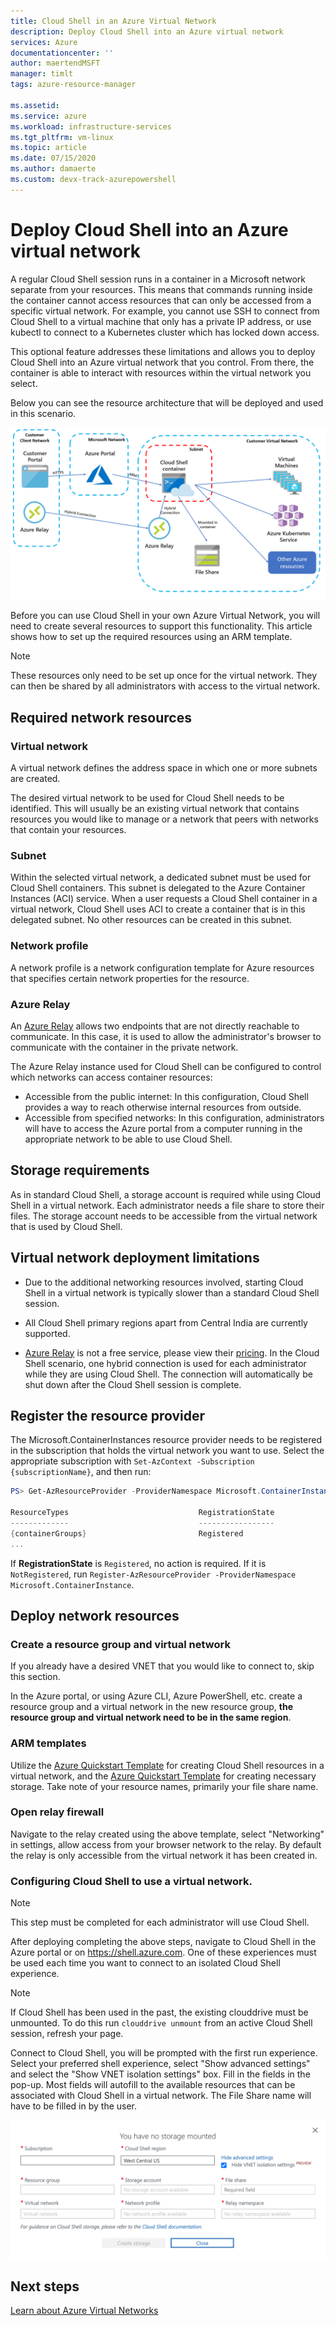 ```yaml
---
title: Cloud Shell in an Azure Virtual Network
description: Deploy Cloud Shell into an Azure virtual network
services: Azure
documentationcenter: ''
author: maertendMSFT
manager: timlt
tags: azure-resource-manager

ms.assetid:
ms.service: azure
ms.workload: infrastructure-services
ms.tgt_pltfrm: vm-linux
ms.topic: article
ms.date: 07/15/2020
ms.author: damaerte 
ms.custom: devx-track-azurepowershell
---
```


# Deploy Cloud Shell into an Azure virtual network

A regular Cloud Shell session runs in a container in a Microsoft network separate from your resources. This means that commands running inside the container cannot access resources that can only be accessed from a specific virtual network. For example, you cannot use SSH to connect from Cloud Shell to a virtual machine that only has a private IP address, or use kubectl to connect to a Kubernetes cluster which has locked down access. 

This optional feature addresses these limitations and allows you to deploy Cloud Shell into an Azure virtual network that you control. From there, the container is able to interact with resources within the virtual network you select.  

Below you can see the resource architecture that will be deployed and used in this scenario.

![Illustrates the Cloud Shell isolated VNET architecture.](media/private-vnet/data-diagram.png)

Before you can use Cloud Shell in your own Azure Virtual Network, you will need to create several resources to support this functionality. This article shows how to set up the required resources using an ARM template.

> [!NOTE]
> These resources only need to be set up once for the virtual network. They can then be shared by all administrators with access to the virtual network.

## Required network resources

### Virtual network
A virtual network defines the address space in which one or more subnets are created.

The desired virtual network to be used for Cloud Shell needs to be identified. This will usually be an existing virtual network that contains resources you would like to manage or a network that peers with networks that contain your resources.

### Subnet
Within the selected virtual network, a dedicated subnet must be used for Cloud Shell containers. This subnet is delegated to the Azure Container Instances (ACI) service.  When a user requests a Cloud Shell container in a virtual network, Cloud Shell uses ACI to create a container that is in this delegated subnet.  No other resources can be created in this subnet.

### Network profile
A network profile is a network configuration template for Azure resources that specifies certain network properties for the resource.

### Azure Relay
An [Azure Relay](../azure-relay/relay-what-is-it.md) allows two endpoints that are not directly reachable to communicate. In this case, it is used to allow the administrator's browser to communicate with the container in the private network.

The Azure Relay instance used for Cloud Shell can be configured to control which networks can access container resources: 
- Accessible from the public internet: In this configuration, Cloud Shell provides a way to reach otherwise internal resources from outside. 
- Accessible from specified networks: In this configuration, administrators will have to access the Azure portal from a computer running in the appropriate network to be able to use Cloud Shell.

## Storage requirements
As in standard Cloud Shell, a storage account is required while using Cloud Shell in a virtual network. Each administrator needs a file share to store their files.  The storage account needs to be accessible from the virtual network that is used by Cloud Shell. 

## Virtual network deployment limitations
* Due to the additional networking resources involved, starting Cloud Shell in a virtual network is typically slower than a standard Cloud Shell session.

* All Cloud Shell primary regions apart from Central India are currently supported. 

* [Azure Relay](../azure-relay/relay-what-is-it.md) is not a free service, please view their [pricing](https://azure.microsoft.com/pricing/details/service-bus/). In the Cloud Shell scenario, one hybrid connection is used for each administrator while they are using Cloud Shell. The connection will automatically be shut down after the Cloud Shell session is complete.

## Register the resource provider

The Microsoft.ContainerInstances resource provider needs to be registered in the subscription that holds the virtual network you want to use. Select the appropriate subscription with `Set-AzContext -Subscription {subscriptionName}`, and then run:

```powershell
PS> Get-AzResourceProvider -ProviderNamespace Microsoft.ContainerInstance | select ResourceTypes,RegistrationState

ResourceTypes                             RegistrationState
-------------                             -----------------
{containerGroups}                         Registered
...
```

If **RegistrationState** is `Registered`, no action is required. If it is `NotRegistered`, run `Register-AzResourceProvider -ProviderNamespace Microsoft.ContainerInstance`. 

## Deploy network resources
 
### Create a resource group and virtual network
If you already have a desired VNET that you would like to connect to, skip this section.

In the Azure portal, or using Azure CLI, Azure PowerShell, etc. create a resource group and a virtual network in the new resource group, **the resource group and virtual network need to be in the same region**.

### ARM templates
Utilize the [Azure Quickstart Template](https://aka.ms/cloudshell/docs/vnet/template) for creating Cloud Shell resources in a virtual network, and the [Azure Quickstart Template](https://azure.microsoft.com/resources/templates/cloud-shell-vnet-storage/) for creating necessary storage. Take note of your resource names, primarily your file share name.

### Open relay firewall
Navigate to the relay created using the above template, select "Networking" in settings, allow access from your browser network to the relay. By default the relay is only accessible from the virtual network it has been created in. 

### Configuring Cloud Shell to use a virtual network.
> [!NOTE]
> This step must be completed for each administrator will use Cloud Shell.

After deploying completing the above steps, navigate to Cloud Shell in the Azure portal or on https://shell.azure.com. One of these experiences must be used each time you want to connect to an isolated Cloud Shell experience.

> [!NOTE]
> If Cloud Shell has been used in the past, the existing clouddrive must be unmounted. To do this run `clouddrive unmount` from an active Cloud Shell session, refresh your page.

Connect to Cloud Shell, you will be prompted with the first run experience. Select your preferred shell experience, select "Show advanced settings" and select the "Show VNET isolation settings" box. Fill in the fields in the pop-up.  Most fields will autofill to the available resources that can be associated with Cloud Shell in a virtual network.  The File Share name will have to be filled in by the user.


![Illustrates the Cloud Shell isolated VNET first experience settings.](media/private-vnet/vnet-settings.png)

## Next steps
[Learn about Azure Virtual Networks](../virtual-network/virtual-networks-overview.md)
